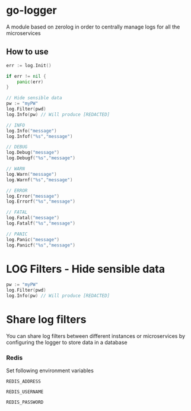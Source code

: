 # go-logger
A module based on zerolog in order to centrally manage logs for all the microservices

## How to use
``` go
err := log.Init()

if err != nil {
    panic(err)
}

// Hide sensible data
pw := "myPW"
log.Filter(pwd)
log.Info(pw) // Will produce [REDACTED]

// INFO
log.Info("message")
log.Infof("%s","message")

// DEBUG
log.Debug("message")
log.Debugf("%s","message")

// WARN
log.Warn("message")
log.Warnf("%s","message")

// ERROR
log.Error("message")
log.Errorf("%s","message")

// FATAL
log.Fatal("message")
log.Fatalf("%s","message")

// PANIC
log.Panic("message")
log.Panicf("%s","message")
```

# LOG Filters - Hide sensible data

``` go
pw := "myPW"
log.Filter(pwd)
log.Info(pw) // Will produce [REDACTED]
```

# Share log filters 

You can share log filters between different instances or microservices by
configuring the logger to store data in a database

### Redis
Set following environment variables  

`REDIS_ADDRESS`

`REDIS_USERNAME`

`REDIS_PASSWORD`

